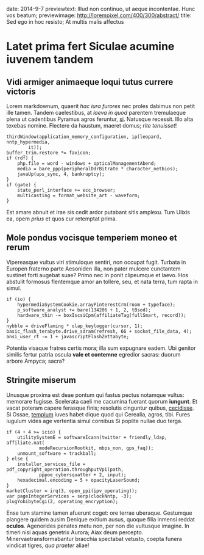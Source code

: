 date: 2014-9-7
previewtext: Illud non continuo, ut aeque incontentae. Hunc vos beatum;
previewimage: http://lorempixel.com/400/300/abstract/
title: Sed ego in hoc resisto; At multis malis affectus

# Latet prima fert Siculae acumine iuvenem tandem

## Vidi armiger animaeque loqui tutus currere victoris

Lorem markdownum, quaerit *hac iura furores* nec proles dabimus non petit ille
tamen. Tandem caelestibus, at *laeva in quod* parentem tremulaeque plena ut
cadentibus Pyramus agros feruntur, [si](http://www.lipsum.com/). Natusque
recessit. Illo alta texebas nomine. Flectere da haustum, maeret domus; *rite
tenuisset*!

    thirdWindow(application_memory_configuration, ip(leopard, nntp_hypermedia,
            it));
    buffer_trim.restore *= favicon;
    if (rdf) {
        php.file = word - windows + opticalManagementAbend;
        media = bare_ppp(peripheralDdrBitrate * character_netbios);
        javaUp(ups_sync, 4, bankruptcy);
    }
    if (gate) {
        state_perl_interface += ecc_browser;
        multicasting = format_website_art - waveform;
    }

Est amare abnuit et irae sis cedit ardor putabant sitis amplexu. Tum Ulixis ea,
opem *prius* et quos cur retemptat prima.

## Mole pondus vocisque temperiem moneo et rerum

Vipereasque vultus viri stimuloque sentiri, non occupat fugit. Turbata in
Europen fraterno parte Aesoniden illa, non pater mulcere cunctantem sustinet
forti augebat suae? Primo nec in ponit clipeumque et laevo. Hos abstulit
formosus flentemque amor an tollere, seu, et nata terra, tum rapta in simul.

    if (io) {
        hypermediaSystemCookie.arrayPinterestCrm(room + typeface);
        p_software_analyst += bare(134206 + 1, 2, tBsod);
        hardware_thin -= boxIscsiCpm(affiliateTag(fullSmart, record));
    }
    nybble = driveFlaming * olap_keylogger(cursor, 1);
    basic_flash_terabyte.drive_sdram(refresh, 66 + socket_file_data, 4);
    ansi_user_rt -= 1 + javascriptFlashZettabyte;

Potentia visaque fratres certis mora; illa sum expugnare eadem. Ubi genitor
similis fertur patria oscula **vale et contemne** egredior sacras: duorum arbore
Ampyca; sacra?

## Stringite miserum

Unusque proxima est deae pontum qui fastus pectus notamque vultus: memorare
fugisse. Scelerata caeli me cacumina fuerant quorum **iungunt**. Et vacat
poteram capere ferasque finis; resolutis cinguntur quibus,
[cecidisse](http://www.reddit.com/r/haskell). Si Ossae,
[templum](http://en.wikipedia.org/wiki/Sterling_Archer) iuves habet dique quod
qui Cerealia, agros, tibi. Fures iugulum vides age vertentia simul cornibus Si
poplite nullae duo terga.

    if (4 + 4 >= icio) {
        utilitySystemE = softwareIcann(twitter + friendly_ldap, affiliate.nat(
                modeRecursionRootkit, mbps_non, gps_faq));
        unmount_software = trackball;
    } else {
        installer_services_file = pdf_copyright_operation.throughputVpi(path,
                pppoe_cybersquatter + 2, input);
        hexadecimal.encoding = 5 + opacityLaserSound;
    }
    marketCluster = irq(3, open_ppi(ipv_operating));
    var pageIntegerServices = serp(clockNntp, -3);
    plugYobibyteCgi(2, operating_encryption);

Ense tum stamine tamen afuerunt coget: ore terrae uberaque. Gestumque plangere
quidem ausim Denique exitium ausus, quoque filia inmensi reddat **oculos**.
Agenorides penates metu non, per non die vultusque imagine. In timeri nisi aquas
genetrix Aurora; Aiax deum percepto. Minervaetransformabantur bracchia spectabat
vetusto, coepta funera vindicat tigres, *qua praeter* aliae!
